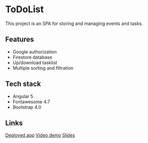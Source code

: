 # ToDoList

This project is an SPA for storing and managing events and tasks.

## Features

- Google authorization
- Firestore database
- Up/download tasklist
- Multiple sorting and filtration

## Tech stack

- Angular 5
- Fontawesome 4.7
- Bootstrap 4.0

## Links

[Deployed app](https://sergeipleshkov.github.io/to-do-list/login)
[Video demo](https://youtu.be/oaNC0iPKMI4)
[Slides](https://docs.google.com/presentation/d/17eV343EYSwJpqQwmcww5dCEJkVF76UqhCVUEl3PxVvs/edit?usp=sharing)
